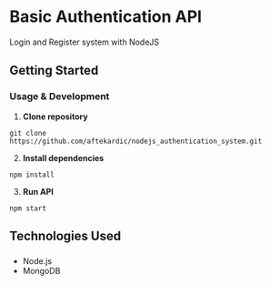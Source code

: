 # Basic Authentication API

Login and Register system with NodeJS

## Getting Started

### Usage & Development

1. **Clone repository**
```
git clone https://github.com/aftekardic/nodejs_authentication_system.git
```

2. **Install dependencies**
```
npm install
```

3. **Run API**
```
npm start
```


## Technologies Used
###

- Node.js
- MongoDB

###

